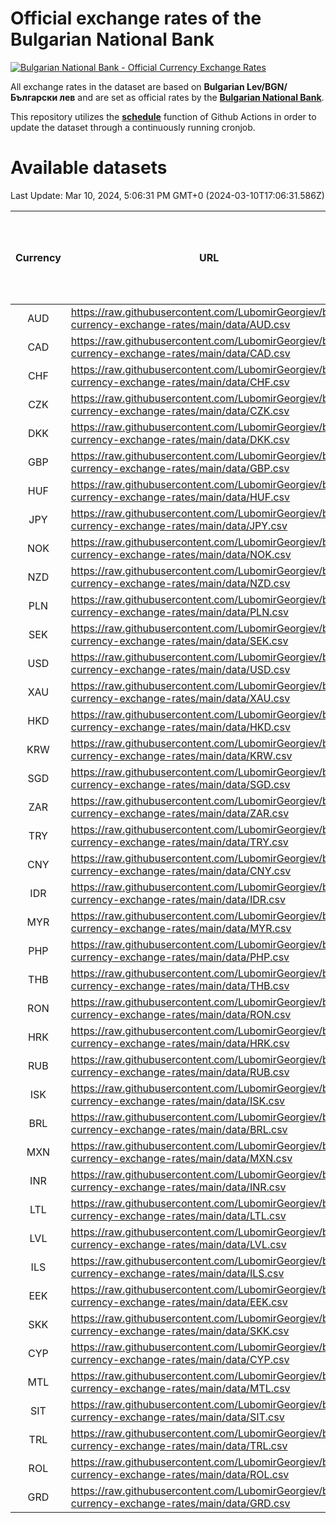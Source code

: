 # Official exchange rates of the Bulgarian National Bank

[![Bulgarian National Bank - Official Currency Exchange Rates](https://github.com/LubomirGeorgiev/bnb-currency-exchange-rates/actions/workflows/update-rates.yml/badge.svg?branch=main)](https://github.com/LubomirGeorgiev/bnb-currency-exchange-rates/actions/workflows/update-rates.yml)

All exchange rates in the dataset are based on **Bulgarian Lev/BGN/Български лев** and are set as official rates by the [**Bulgarian National Bank**](https://www.bnb.bg/Statistics/StExternalSector/StExchangeRates/StERForeignCurrencies/index.htm?toLang=_EN).

This repository utilizes the [**schedule**](https://docs.github.com/en/actions/reference/events-that-trigger-workflows) function of Github Actions in order to update the dataset through a continuously running cronjob.

# Available datasets

<!-- START LINKS (DO NOT EVER FU*ING DELETE THIS COMMENT FOR THE LOVE OF YOUR LIFE!!! IF YOU ARE CURIOS HOW IT WORKS, YOU CAN HAVE A LOOK AT ./src/updateReadme.ts) -->

Last Update: Mar 10, 2024, 5:06:31 PM GMT+0 (2024-03-10T17:06:31.586Z)

| Currency | URL                                                                                             | Number of records | Number of missing days that were filled in |
| :------: | ----------------------------------------------------------------------------------------------- | :---------------: | :----------------------------------------: |
|   AUD    | https://raw.githubusercontent.com/LubomirGeorgiev/bnb-currency-exchange-rates/main/data/AUD.csv |       8546        |                    2635                    |
|   CAD    | https://raw.githubusercontent.com/LubomirGeorgiev/bnb-currency-exchange-rates/main/data/CAD.csv |       8546        |                    2635                    |
|   CHF    | https://raw.githubusercontent.com/LubomirGeorgiev/bnb-currency-exchange-rates/main/data/CHF.csv |       8546        |                    2635                    |
|   CZK    | https://raw.githubusercontent.com/LubomirGeorgiev/bnb-currency-exchange-rates/main/data/CZK.csv |       8546        |                    2635                    |
|   DKK    | https://raw.githubusercontent.com/LubomirGeorgiev/bnb-currency-exchange-rates/main/data/DKK.csv |       8546        |                    2635                    |
|   GBP    | https://raw.githubusercontent.com/LubomirGeorgiev/bnb-currency-exchange-rates/main/data/GBP.csv |       8546        |                    2635                    |
|   HUF    | https://raw.githubusercontent.com/LubomirGeorgiev/bnb-currency-exchange-rates/main/data/HUF.csv |       8546        |                    2635                    |
|   JPY    | https://raw.githubusercontent.com/LubomirGeorgiev/bnb-currency-exchange-rates/main/data/JPY.csv |       8546        |                    2635                    |
|   NOK    | https://raw.githubusercontent.com/LubomirGeorgiev/bnb-currency-exchange-rates/main/data/NOK.csv |       8546        |                    2635                    |
|   NZD    | https://raw.githubusercontent.com/LubomirGeorgiev/bnb-currency-exchange-rates/main/data/NZD.csv |       8546        |                    2635                    |
|   PLN    | https://raw.githubusercontent.com/LubomirGeorgiev/bnb-currency-exchange-rates/main/data/PLN.csv |       8546        |                    2635                    |
|   SEK    | https://raw.githubusercontent.com/LubomirGeorgiev/bnb-currency-exchange-rates/main/data/SEK.csv |       8546        |                    2635                    |
|   USD    | https://raw.githubusercontent.com/LubomirGeorgiev/bnb-currency-exchange-rates/main/data/USD.csv |       8546        |                    2635                    |
|   XAU    | https://raw.githubusercontent.com/LubomirGeorgiev/bnb-currency-exchange-rates/main/data/XAU.csv |       8545        |                    2636                    |
|   HKD    | https://raw.githubusercontent.com/LubomirGeorgiev/bnb-currency-exchange-rates/main/data/HKD.csv |       8244        |                    2544                    |
|   KRW    | https://raw.githubusercontent.com/LubomirGeorgiev/bnb-currency-exchange-rates/main/data/KRW.csv |       8244        |                    2544                    |
|   SGD    | https://raw.githubusercontent.com/LubomirGeorgiev/bnb-currency-exchange-rates/main/data/SGD.csv |       8244        |                    2544                    |
|   ZAR    | https://raw.githubusercontent.com/LubomirGeorgiev/bnb-currency-exchange-rates/main/data/ZAR.csv |       8244        |                    2544                    |
|   TRY    | https://raw.githubusercontent.com/LubomirGeorgiev/bnb-currency-exchange-rates/main/data/TRY.csv |       6732        |                    2080                    |
|   CNY    | https://raw.githubusercontent.com/LubomirGeorgiev/bnb-currency-exchange-rates/main/data/CNY.csv |       6612        |                    2044                    |
|   IDR    | https://raw.githubusercontent.com/LubomirGeorgiev/bnb-currency-exchange-rates/main/data/IDR.csv |       6612        |                    2044                    |
|   MYR    | https://raw.githubusercontent.com/LubomirGeorgiev/bnb-currency-exchange-rates/main/data/MYR.csv |       6612        |                    2044                    |
|   PHP    | https://raw.githubusercontent.com/LubomirGeorgiev/bnb-currency-exchange-rates/main/data/PHP.csv |       6612        |                    2044                    |
|   THB    | https://raw.githubusercontent.com/LubomirGeorgiev/bnb-currency-exchange-rates/main/data/THB.csv |       6612        |                    2044                    |
|   RON    | https://raw.githubusercontent.com/LubomirGeorgiev/bnb-currency-exchange-rates/main/data/RON.csv |       6553        |                    2026                    |
|   HRK    | https://raw.githubusercontent.com/LubomirGeorgiev/bnb-currency-exchange-rates/main/data/HRK.csv |       6178        |                    1906                    |
|   RUB    | https://raw.githubusercontent.com/LubomirGeorgiev/bnb-currency-exchange-rates/main/data/RUB.csv |       5876        |                    1811                    |
|   ISK    | https://raw.githubusercontent.com/LubomirGeorgiev/bnb-currency-exchange-rates/main/data/ISK.csv |       5792        |                    1795                    |
|   BRL    | https://raw.githubusercontent.com/LubomirGeorgiev/bnb-currency-exchange-rates/main/data/BRL.csv |       5642        |                    1747                    |
|   MXN    | https://raw.githubusercontent.com/LubomirGeorgiev/bnb-currency-exchange-rates/main/data/MXN.csv |       5642        |                    1747                    |
|   INR    | https://raw.githubusercontent.com/LubomirGeorgiev/bnb-currency-exchange-rates/main/data/INR.csv |       5275        |                    1633                    |
|   LTL    | https://raw.githubusercontent.com/LubomirGeorgiev/bnb-currency-exchange-rates/main/data/LTL.csv |       5135        |                    1566                    |
|   LVL    | https://raw.githubusercontent.com/LubomirGeorgiev/bnb-currency-exchange-rates/main/data/LVL.csv |       4783        |                    1463                    |
|   ILS    | https://raw.githubusercontent.com/LubomirGeorgiev/bnb-currency-exchange-rates/main/data/ILS.csv |       4550        |                    1413                    |
|   EEK    | https://raw.githubusercontent.com/LubomirGeorgiev/bnb-currency-exchange-rates/main/data/EEK.csv |       3993        |                    1219                    |
|   SKK    | https://raw.githubusercontent.com/LubomirGeorgiev/bnb-currency-exchange-rates/main/data/SKK.csv |       2964        |                    906                     |
|   CYP    | https://raw.githubusercontent.com/LubomirGeorgiev/bnb-currency-exchange-rates/main/data/CYP.csv |       2900        |                    884                     |
|   MTL    | https://raw.githubusercontent.com/LubomirGeorgiev/bnb-currency-exchange-rates/main/data/MTL.csv |       2598        |                    793                     |
|   SIT    | https://raw.githubusercontent.com/LubomirGeorgiev/bnb-currency-exchange-rates/main/data/SIT.csv |       2538        |                    774                     |
|   TRL    | https://raw.githubusercontent.com/LubomirGeorgiev/bnb-currency-exchange-rates/main/data/TRL.csv |       1812        |                    553                     |
|   ROL    | https://raw.githubusercontent.com/LubomirGeorgiev/bnb-currency-exchange-rates/main/data/ROL.csv |       1691        |                    518                     |
|   GRD    | https://raw.githubusercontent.com/LubomirGeorgiev/bnb-currency-exchange-rates/main/data/GRD.csv |        361        |                    109                     |

<!-- END LINKS (DO NOT EVER FU*ING DELETE THIS COMMENT FOR THE LOVE OF YOUR LIFE!!! IF YOU ARE CURIOS HOW IT WORKS, YOU CAN HAVE A LOOK AT ./src/updateReadme.ts) -->
